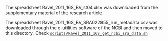 
The spreadsheet Ravel_2011_16S_BV_st04.xlsx was downloaded from
the supplementary material of the research article.

The spreadsheet Ravel_2011_16S_BV_SRA022855_run_metadata.csv was downloaded
through the e-utilities software of the NCBI and then moved to this directory.
Check
[`scripts/Ravel_2011_16S_get_ncbi_sra_data.sh`](../scripts/Ravel_2011_16S_get_ncbi_sra_data.sh)

